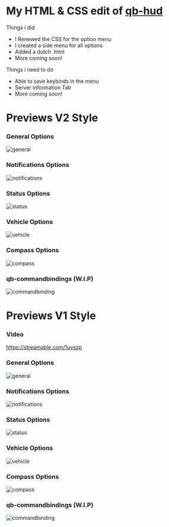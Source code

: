 
# My HTML & CSS edit of [qb-hud](https://github.com/qbcore-framework/qb-hud)
Things i did
* I Renewed the CSS for the option menu
* I created a side menu for all options
* Added a dutch .html
* More coming soon!

Things i need to do
* Able to save keybinds in the menu
* Server information Tab
* More coming soon!

# Previews V2 Style
### General Options
![general](https://i.imgur.com/OqWcX1R.png)
### Notifications Options
![notifications](https://i.imgur.com/hq3fWRZ.png)
### Status Options
![status](https://i.imgur.com/si381kp.png)
### Vehicle Options
![vehicle](https://i.imgur.com/MqWMeJD.png)
### Compass Options
![compass](https://i.imgur.com/gPDg6K4.png)
### qb-commandbindings (W.I.P)
![commandbinding](https://i.imgur.com/iATowKl.png)

# Previews V1 Style
### Video
https://streamable.com/1uvszp
### General Options
![general](https://i.imgur.com/NS94luq.png)
### Notifications Options
![notifications](https://i.imgur.com/SonwX0t.png)
### Status Options
![status](https://i.imgur.com/TbHW142.png)
### Vehicle Options
![vehicle](https://i.imgur.com/Vyxzmvz.png)
### Compass Options
![compass](https://i.imgur.com/wyAzmFV.png)
### qb-commandbindings (W.I.P)
![commandbinding](https://i.imgur.com/oQsHd2y.png)
